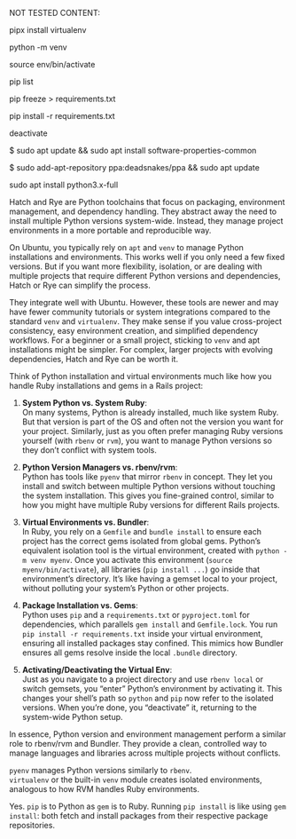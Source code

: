 
NOT TESTED CONTENT:

pipx install virtualenv

python<version> -m venv <virtual-environment-name>

source env/bin/activate

pip list

pip freeze > requirements.txt

pip install -r requirements.txt

deactivate

$ sudo apt update && sudo apt install software-properties-common

$ sudo add-apt-repository ppa:deadsnakes/ppa && sudo apt update

sudo apt install python3.x-full


Hatch and Rye are Python toolchains that focus on packaging, environment management, and dependency handling. They abstract away the need to install multiple Python versions system-wide. Instead, they manage project environments in a more portable and reproducible way.

On Ubuntu, you typically rely on `apt` and `venv` to manage Python installations and environments. This works well if you only need a few fixed versions. But if you want more flexibility, isolation, or are dealing with multiple projects that require different Python versions and dependencies, Hatch or Rye can simplify the process.

They integrate well with Ubuntu. However, these tools are newer and may have fewer community tutorials or system integrations compared to the standard `venv` and `virtualenv`. They make sense if you value cross-project consistency, easy environment creation, and simplified dependency workflows. For a beginner or a small project, sticking to `venv` and apt installations might be simpler. For complex, larger projects with evolving dependencies, Hatch and Rye can be worth it.

Think of Python installation and virtual environments much like how you handle Ruby installations and gems in a Rails project:

1. **System Python vs. System Ruby**:  
   On many systems, Python is already installed, much like system Ruby. But that version is part of the OS and often not the version you want for your project. Similarly, just as you often prefer managing Ruby versions yourself (with `rbenv` or `rvm`), you want to manage Python versions so they don’t conflict with system tools.

2. **Python Version Managers vs. rbenv/rvm**:  
   Python has tools like `pyenv` that mirror `rbenv` in concept. They let you install and switch between multiple Python versions without touching the system installation. This gives you fine-grained control, similar to how you might have multiple Ruby versions for different Rails projects.

3. **Virtual Environments vs. Bundler**:  
   In Ruby, you rely on a `Gemfile` and `bundle install` to ensure each project has the correct gems isolated from global gems. Python’s equivalent isolation tool is the virtual environment, created with `python -m venv myenv`. Once you activate this environment (`source myenv/bin/activate`), all libraries (`pip install ...`) go inside that environment’s directory. It’s like having a gemset local to your project, without polluting your system’s Python or other projects.

4. **Package Installation vs. Gems**:  
   Python uses `pip` and a `requirements.txt` or `pyproject.toml` for dependencies, which parallels `gem install` and `Gemfile.lock`. You run `pip install -r requirements.txt` inside your virtual environment, ensuring all installed packages stay confined. This mimics how Bundler ensures all gems resolve inside the local `.bundle` directory.

5. **Activating/Deactivating the Virtual Env**:  
   Just as you navigate to a project directory and use `rbenv local` or switch gemsets, you “enter” Python’s environment by activating it. This changes your shell’s path so `python` and `pip` now refer to the isolated versions. When you’re done, you “deactivate” it, returning to the system-wide Python setup.

In essence, Python version and environment management perform a similar role to rbenv/rvm and Bundler. They provide a clean, controlled way to manage languages and libraries across multiple projects without conflicts.

`pyenv` manages Python versions similarly to `rbenv`.  
`virtualenv` or the built-in `venv` module creates isolated environments, analogous to how RVM handles Ruby environments.

Yes. `pip` is to Python as `gem` is to Ruby. Running `pip install` is like using `gem install`: both fetch and install packages from their respective package repositories.
